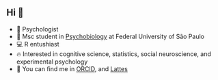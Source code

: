 ## Hi :dart:

- :thought_balloon: Psychologist
- :book: Msc student in [Psychobiology](http://www.psicobiologia.sites.unifesp.br) at Federal University of São Paulo
- :computer: R entushiast
- :fire: Interested in cognitive science, statistics, social neuroscience, and experimental psychology
- :postbox: You can find me in [ORCID](https://orcid.org/0000-0002-1399-6383), and [Lattes](http://lattes.cnpq.br/9097339888254496)

